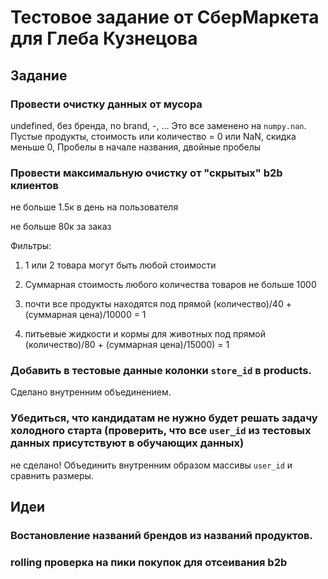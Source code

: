 # Тестовое задание от СберМаркета для Глеба Кузнецова

## Задание

### Провести очистку данных от мусора
undefined, без бренда, no brand, -, ... Это все заменено на `numpy.nan`.
Пустые продукты, стоимость или количество = 0 или NaN, скидка меньше 0,
Пробелы в начале названия, двойные пробелы

### Провести максимальную очистку от "скрытых" b2b клиентов

не больше 1.5к в день на пользователя

не больше 80к за заказ

Фильтры:
1) 1 или 2 товара могут быть любой стоимости

2) Суммарная стоимость любого количества товаров не больше 1000

3) почти все продукты находятся под прямой (количество)/40 + (суммарная цена)/10000 = 1

4) питьевые жидкости и кормы для животных под прямой (количество)/80 + (суммарная цена)/15000) = 1

### Добавить в тестовые данные колонки `store_id` в products.

Сделано внутренним объединением.

### Убедиться, что кандидатам не нужно будет решать задачу холодного старта (проверить, что все `user_id` из тестовых данных присутствуют в обучающих данных)

не сделано! Объединить внутренним образом массивы `user_id` и сравнить размеры.

## Идеи

### Востановление названий брендов из названий продуктов.

### rolling проверка на пики покупок для отсеивания b2b

